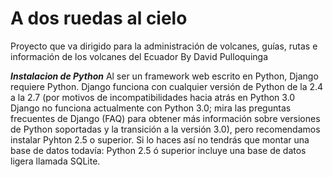 A dos ruedas al cielo
==

Proyecto que va dirigido para la administración de volcanes, guías, rutas e información de los volcanes del Ecuador
By David Pulloquinga



***Instalacion de  Python***
Al ser un framework web escrito en Python, Django requiere Python. Django funciona con cualquier versión de Python de la 2.4 a la 2.7 (por motivos de incompatibilidades hacia atrás en Python 3.0 Django no funciona actualmente con Python 3.0; mira las preguntas frecuentes de Django (FAQ) para obtener más información sobre versiones de Python soportadas y la transición a la versión 3.0), pero recomendamos instalar Pyhton 2.5 o superior. Si lo haces así no tendrás que montar una base de datos todavía: Python 2.5 ó superior incluye una base de datos ligera llamada SQLite.
